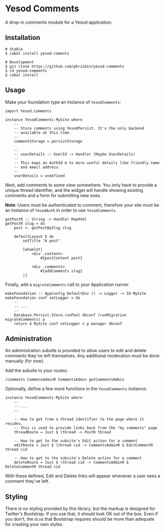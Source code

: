 # Yesod Comments

A drop-in comments module for a Yesod application.

## Installation

~~~ { .bash }
# Stable
$ cabal install yesod-coments

# Development
$ git clone https://github.com/pbrisbin/yesod-comments
$ cd yesod-comments
$ cabal install
~~~

## Usage

Make your foundation type an instance of `YesodComments`:

~~~ { .haskell }
import Yesod.Comments

instance YesodComments MySite where
    --
    -- Store comments using YesodPersist. It's the only backend 
    -- available at this time.
    --
    commentStorage = persistStorage

    --
    -- userDetails :: UserId -> Handler (Maybe UserDetails)
    --
    -- This maps an AuthId m to more useful details like friendly name 
    -- and email address.
    --
    userDetails = undefined
~~~

Next, add comments to some view somewhere. You only have to provide a 
unique thread identifier, and the widget will handle showing existing 
comments and a form for submitting new ones.

**Note**: Users must be authenticated to comment, therefore your site 
must be an instance of `YesodAuth` in order to use `YesodComments`.

~~~ { .haskell }
getPostR :: String -> Handler RepHtml
getPostR slug = do
    post <- getPostBySlug slug

    defaultLayout $ do
        setTitle "A post"

        [whamlet|
            <div .content>
                #{postContent post}

            <div .comments>
                #{addComments slug}
        |]
~~~

Finally, add a `migrateComments` call to your Application runner.

~~~ { .haskell }
makeFoundation :: AppConfig DefaultEnv () -> Logger -> IO MySite
makeFoundation conf setLogger = do
    --
    -- ...
    --
    Database.Persist.Store.runPool dbconf (runMigration migrateComments) p
    return $ MySite conf setLogger s p manager dbconf
~~~

## Administration

An administration subsite is provided to allow users to edit and delete 
comments they've left themselves. Any additional moderation must be done 
manually (for now).

Add the subsite to your routes:

~~~
/comments CommensAdminR CommentsAdmin getCommentsAdmin
~~~

Optionally, define a few more functions in the `YesodComments` instance:

~~~ { .haskell }
instance YesodComments MySite where
    --
    -- ...
    --

    -- How to get from a thread identifier to the page where it resides, 
    -- this is used to provide links back from the "my comments" page
    threadRoute = Just $ \thread -> PostR thread

    -- How to get to the subsite's Edit action for a comment
    editRoute = Just $ \thread cid -> CommentsAdminR $ EditCommentR thread cid

    -- How to get to the subsite's Delete action for a comment
    deleteRoute = Just $ \thread cid -> CommentsAdminR $ DeleteCommentR thread cid
~~~

With these defined, Edit and Delete links will appear whenever a user 
sees a comment they've left.

## Styling

There is no styling provided by this library, but the markup is designed 
for Twitter's Bootstrap. If you use that, it should look OK out of the 
box. Even if you don't, the `div`s that Bootstrap requires should be 
more than adequate for creating your own styles.
